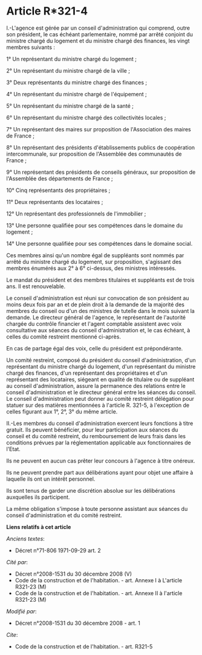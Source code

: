 # Article R*321-4

I.-L'agence est gérée par un conseil d'administration qui comprend, outre son président, le cas échéant parlementaire, nommé
par arrêté conjoint du ministre chargé du logement et du ministre chargé des finances, les vingt membres suivants : 

1° Un représentant du ministre chargé du logement ; 

2° Un représentant du ministre chargé de la ville ; 

3° Deux représentants du ministre chargé des finances ; 

4° Un représentant du ministre chargé de l'équipement ; 

5° Un représentant du ministre chargé de la santé ; 

6° Un représentant du ministre chargé des collectivités locales ; 

7° Un représentant des maires sur proposition de l'Association des maires de France ; 

8° Un représentant des présidents d'établissements publics de coopération intercommunale, sur proposition de l'Assemblée des
communautés de France ; 

9° Un représentant des présidents de conseils généraux, sur proposition de l'Assemblée des départements de France ; 

10° Cinq représentants des propriétaires ; 

11° Deux représentants des locataires ; 

12° Un représentant des professionnels de l'immobilier ; 

13° Une personne qualifiée pour ses compétences dans le domaine du logement ; 

14° Une personne qualifiée pour ses compétences dans le domaine social. 

Ces membres ainsi qu'un nombre égal de suppléants sont nommés par arrêté du ministre chargé du logement, sur proposition,
s'agissant des membres énumérés aux 2° à 6° ci-dessus, des ministres intéressés. 

Le mandat du président et des membres titulaires et suppléants est de trois ans. Il est renouvelable. 

Le conseil d'administration est réuni sur convocation de son président au moins deux fois par an et de plein droit à la
demande de la majorité des membres du conseil ou d'un des ministres de tutelle dans le mois suivant la demande. Le directeur
général de l'agence, le représentant de l'autorité chargée du contrôle financier et l'agent comptable assistent avec voix
consultative aux séances du conseil d'administration et, le cas échéant, à celles du comité restreint mentionné ci-après. 

En cas de partage égal des voix, celle du président est prépondérante. 

Un comité restreint, composé du président du conseil d'administration, d'un représentant du ministre chargé du logement, d'un
représentant du ministre chargé des finances, d'un représentant des propriétaires et d'un représentant des locataires,
siégeant en qualité de titulaire ou de suppléant au conseil d'administration, assure la permanence des relations entre le
conseil d'administration et le directeur général entre les séances du conseil. Le conseil d'administration peut donner au
comité restreint délégation pour statuer sur des matières mentionnées à l'article R. 321-5, à l'exception de celles figurant
aux 1°, 2°, 3° du même article. 

II.-Les membres du conseil d'administration exercent leurs fonctions à titre gratuit. Ils peuvent bénéficier, pour leur
participation aux séances du conseil et du comité restreint, du remboursement de leurs frais dans les conditions prévues par
la réglementation applicable aux fonctionnaires de l'Etat. 

Ils ne peuvent en aucun cas prêter leur concours à l'agence à titre onéreux. 

Ils ne peuvent prendre part aux délibérations ayant pour objet une affaire à laquelle ils ont un intérêt personnel. 

Ils sont tenus de garder une discrétion absolue sur les délibérations auxquelles ils participent. 

La même obligation s'impose à toute personne assistant aux séances du conseil d'administration et du comité restreint.

**Liens relatifs à cet article**

_Anciens textes_:

  - Décret n°71-806 1971-09-29 art. 2

_Cité par_:

  - Décret n°2008-1531 du 30 décembre 2008 (V)
  - Code de la construction et de l'habitation. - art. Annexe I à L'article R321-23 (M)
  - Code de la construction et de l'habitation. - art. Annexe II à l'article R321-23 (M)

_Modifié par_:

  - Décret n°2008-1531 du 30 décembre 2008 - art. 1

_Cite_:

  - Code de la construction et de l'habitation. - art. R321-5

